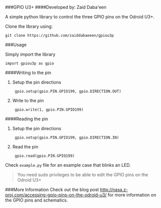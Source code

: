 ###GPIO U3+
####Developed by: Zaid Daba'een

A simple python library to control the three GPIO pins on the Odroid U3+.

Clone the library using:
```
git clone https://github.com/zaiddabaeeen/gpiou3p
```

###Usage

Simply import the library

    import gpiou3p as gpio


####Writing to the pin

1. Setup the pin directions

        gpio.setup(gpio.PIN.GPIO199, gpio.DIRECTION.OUT)
   

2. Write to the pin
 
        gpio.write(1, gpio.PIN.GPIO199)

####Reading the pin

1. Setup the pin directions

        gpio.setup(gpio.PIN.GPIO199, gpio.DIRECTION.IN)
   
2. Read the pin

        gpio.read(gpio.PIN.GPIO199)


Check `example.py` file for an example case that blinks an LED.

>You need sudo privileges to be able to edit the GPIO pins on the Odroid U3+

###More Information
Check out the blog post http://nasa.z-proj.com/accessing-gpio-pins-on-the-odroid-u3/ for more information on the GPIO pins and schematics.